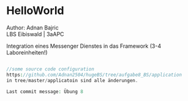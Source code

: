 <a name="readme-top"></a>
# HelloWorld
Author: Adnan Bajric <br>
LBS Eibiswald | 3aAPC

Integration eines Messenger Dienstes in das Framework (3-4 Laboreinheiten!)



```php

//some source code configuration
https://github.com/Adnan2504/hugeBS/tree/aufgabe8_BS/application
in tree/master/applicatoin sind alle änderungen.

Last commit message: Übung 8 